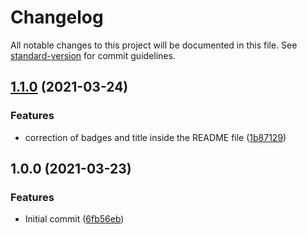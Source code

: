 # Changelog

All notable changes to this project will be documented in this file. See [standard-version](https://github.com/conventional-changelog/standard-version) for commit guidelines.

## [1.1.0](https://github.com/danielcerongrajales/Dividers/compare/v1.0.0...v1.1.0) (2021-03-24)


### Features

* correction of badges and title inside the  README file ([1b87129](https://github.com/danielcerongrajales/Dividers/commit/1b871292a3fb0679761547e5901a8044fab6b538))

## 1.0.0 (2021-03-23)


### Features

* Initial commit ([6fb56eb](https://github.com/danielcerongrajales/Dividers/commit/6fb56eb0dde7baee0036c742998757d056c833ec))
